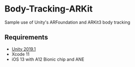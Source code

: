 # Body-Tracking-ARKit
Sample use of Unity's ARFoundation and ARKit3 body tracking

## Requirements ##
* [Unity 2019.1](https://unity.com/)
* Xcode 11
* iOS 13 with A12 Bionic chip and ANE